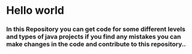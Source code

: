 <h1>Hello world</h1>

<h3>In this <b>Repository</b> you can get code for some different levels and types of java projects if you find 
any mistakes you can make changes in the code and contribute to this repository..</h3>
